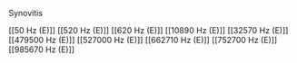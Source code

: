 Synovitis

[[50 Hz (E)]]
[[520 Hz (E)]]
[[620 Hz (E)]]
[[10890 Hz (E)]]
[[32570 Hz (E)]]
[[479500 Hz (E)]]
[[527000 Hz (E)]]
[[662710 Hz (E)]]
[[752700 Hz (E)]]
[[985670 Hz (E)]]